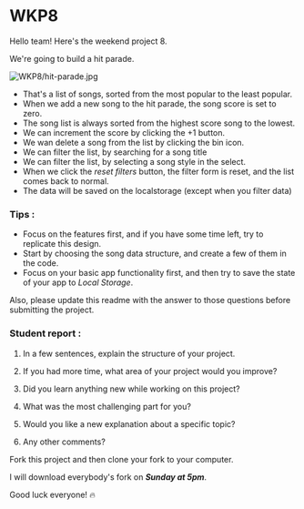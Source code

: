# WKP8

Hello team! Here's the weekend project 8.

We're going to build a hit parade.

![WKP8/hit-parade.jpg](WKP8/hit-parade.jpg)

-   That's a list of songs, sorted from the most popular to the least popular.
-   When we add a new song to the hit parade, the song score is set to zero.
-   The song list is always sorted from the highest score song to the lowest.
-   We can increment the score by clicking the +1 button.
-   We wan delete a song from the list by clicking the bin icon.
-   We can filter the list, by searching for a song title
-   We can filter the list, by selecting a song style in the select.
-   When we click the _reset filters_ button, the filter form is reset, and the list comes back to normal.
-   The data will be saved on the localstorage (except when you filter data)

### Tips :

-   Focus on the features first, and if you have some time left, try to replicate this design.
-   Start by choosing the song data structure, and create a few of them in the code.
-   Focus on your basic app functionality first, and then try to save the state of your app to _Local Storage_.

Also, please update this readme with the answer to those questions before submitting the project.

### Student report :

1. In a few sentences, explain the structure of your project.

2. If you had more time, what area of your project would you improve?

3. Did you learn anything new while working on this project?

4. What was the most challenging part for you?

5. Would you like a new explanation about a specific topic?

6. Any other comments?

Fork this project and then clone your fork to your computer.

I will download everybody's fork on **_Sunday at 5pm_**.

Good luck everyone! 🔥
